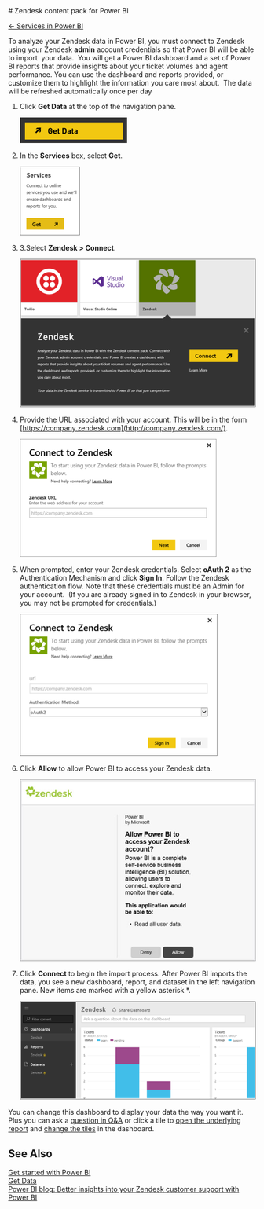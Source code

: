 <properties pageTitle="Zendesk content pack for Power BI" description="Zendesk content pack for Power BI" services="powerbi" documentationCenter="" authors="v-anpasi" manager="mblythe" editor=""/>
<tags ms.service="powerbi" ms.devlang="NA" ms.topic="article" ms.tgt_pltfrm="NA" ms.workload="powerbi" ms.date="06/25/2015" ms.author="v-anpasi"/>
# Zendesk content pack for Power BI

[← Services in Power BI](https://support.powerbi.com/knowledgebase/topics/88770-services-in-power-bi)

To analyze your Zendesk data in Power BI, you must connect to Zendesk using your Zendesk **admin** account credentials so that Power BI will be able to import  your data.  You will get a Power BI dashboard and a set of Power BI reports that provide insights about your ticket volumes and agent performance. You can use the dashboard and reports provided, or customize them to highlight the information you care most about.  The data will be refreshed automatically once per day

1.  Click **Get Data** at the top of the navigation pane.

    ![](media/powerbi-content-pack-zendesk/PBI_GetData.png)

2.  In the **Services** box, select **Get**.

    ![](media/powerbi-content-pack-zendesk/PBI_GetServices.png)

3.  3.Select **Zendesk  > Connect**.  

    ![](media/powerbi-content-pack-zendesk/PBI_ZendeskConnect.png)

4.  Provide the URL associated with your account. This will be in the form [https://company.zendesk.com](http://company.zendesk.com/).

    ![](media/powerbi-content-pack-zendesk/PBI_ZendeskNext.png)

5.  When prompted, enter your Zendesk credentials. Select **oAuth 2** as the Authentication Mechanism and click **Sign In**. Follow the Zendesk authentication flow. Note that these credentials must be an Admin for your account.  (If you are already signed in to Zendesk in your browser, you may not be prompted for credentials.)

    ![](media/powerbi-content-pack-zendesk/PBI_ZendeskSignIn.png)

6.  Click **Allow** to allow Power BI to access your Zendesk data.

    ![](media/powerbi-content-pack-zendesk/zendesk2.jpg)

7.  Click **Connect** to begin the import process.  After Power BI imports the data, you see a new dashboard, report, and dataset in the left navigation pane. New items are marked with a yellow asterisk \*.

    ![](media/powerbi-content-pack-zendesk/PBI_ZendeskDash.png)

You can change this dashboard to display your data the way you want it. Plus you can ask a [question in Q&A](http://support.powerbi.com/knowledgebase/articles/474566-q-a-in-power-bi) or click a tile to [open the underlying report](http://support.powerbi.com/knowledgebase/articles/425669-when-you-click-a-tile-in-a-dashboard) and [change the tiles](http://support.powerbi.com/knowledgebase/articles/424878-edit-a-tile-resize-move-rename-delete) in the dashboard.

## See Also

[Get started with Power BI](http://support.powerbi.com/knowledgebase/articles/430814-get-started-with-power-bi)  
[Get Data](http://support.powerbi.com/knowledgebase/articles/434354-get-data)  
[Power BI blog: Better insights into your Zendesk customer support with Power BI](http://blogs.msdn.com/b/powerbi/archive/2015/03/24/better-insights-into-your-zendesk-customer-support-with-power-bi.aspx)

